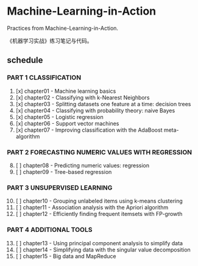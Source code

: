 # Machine-Learning-in-Action
Practices from Machine-Learning-in-Action.

《机器学习实战》练习笔记与代码。

## schedule
### PART 1 CLASSIFICATION
1. [x] chapter01 - Machine learning basics
2. [x] chapter02 - Classifying with k-Nearest Neighbors
3. [x] chapter03 - Splitting datasets one feature at a time: decision trees
4. [x] chapter04 - Classifying with probability theory: naive Bayes
5. [x] chapter05 - Logistic regression
6. [x] chapter06 - Support vector machines
7. [x] chapter07 - Improving classification with the AdaBoost meta-algorithm

### PART 2 FORECASTING NUMERIC VALUES WITH REGRESSION
8. [ ] chapter08 - Predicting numeric values: regression
9. [ ] chapter09 - Tree-based regression

### PART 3 UNSUPERVISED LEARNING
10. [ ] chapter10 - Grouping unlabeled items using k-means clustering
11. [ ] chapter11 - Association analysis with the Apriori algorithm
12. [ ] chapter12 - Efficiently finding frequent itemsets with FP-growth

### PART 4 ADDITIONAL TOOLS
13. [ ] chapter13 - Using principal component analysis to simplify data
14. [ ] chapter14 - Simplifying data with the singular value decomposition
15. [ ] chapter15 - Big data and MapReduce
